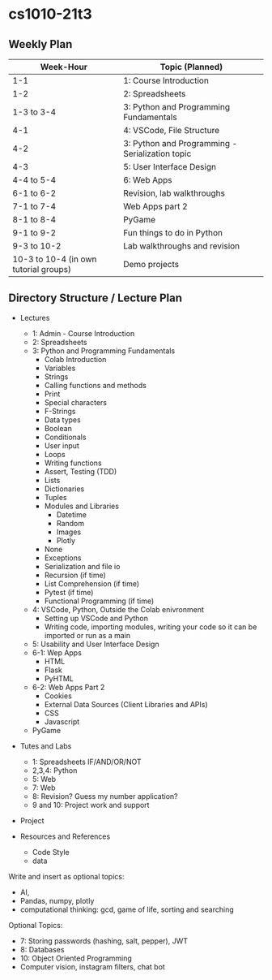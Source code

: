 # cs1010-21t3

## Weekly Plan

| Week-Hour | Topic (Planned) |
|---|---|
| 1-1 | 1: Course Introduction |
| 1-2 | 2: Spreadsheets |
| 1-3 to 3-4 | 3: Python and Programming Fundamentals |
| 4-1 | 4: VSCode, File Structure |
| 4-2 | 3: Python and Programming - Serialization topic |
| 4-3 | 5: User Interface Design |
| 4-4 to 5-4 | 6: Web Apps |
| 6-1 to 6-2 | Revision, lab walkthroughs |
| 7-1 to 7-4 | Web Apps part 2 |
| 8-1 to 8-4 | PyGame |
| 9-1 to 9-2 | Fun things to do in Python |
| 9-3 to 10-2 | Lab walkthroughs and revision |
| 10-3 to 10-4 (in own tutorial groups) | Demo projects |


## Directory Structure / Lecture Plan

* Lectures
  * 1: Admin - Course Introduction
  * 2: Spreadsheets
  * 3: Python and Programming Fundamentals
    * Colab Introduction
    * Variables
    * Strings
    * Calling functions and methods
    * Print
    * Special characters
    * F-Strings
    * Data types
    * Boolean
    * Conditionals
    * User input
    * Loops
    * Writing functions
    * Assert, Testing (TDD)
    * Lists
    * Dictionaries
    * Tuples
    * Modules and Libraries
      * Datetime
      * Random
      * Images
      * Plotly
    * None
    * Exceptions
    * Serialization and file io
    * Recursion (if time)
    * List Comprehension (if time)
    * Pytest (if time)
    * Functional Programming (if time)
  * 4: VSCode, Python, Outside the Colab enivronment
    * Setting up VSCode and Python
    * Writing code, importing modules, writing your code so it can be imported or run as a main
  * 5: Usability and User Interface Design
  * 6-1: Wep Apps
    * HTML
    * Flask
    * PyHTML
  * 6-2: Web Apps Part 2
    * Cookies
    * External Data Sources (Client Libraries and APIs)
    * CSS
    * Javascript
  * PyGame

* Tutes and Labs
  * 1: Spreadsheets IF/AND/OR/NOT
  * 2,3,4: Python
  * 5: Web
  * 7: Web
  * 8: Revision? Guess my number application?
  * 9 and 10: Project work and support
* Project
* Resources and References
  * Code Style
  * data


Write and insert as optional topics:
* AI,
* Pandas, numpy, plotly
* computational thinking: gcd, game of life, sorting and searching

Optional Topics:
 * 7: Storing passwords (hashing, salt, pepper), JWT
 * 8: Databases
 * 10: Object Oriented Programming
 * Computer vision, instagram filters, chat bot

